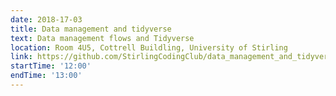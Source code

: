 ```yaml
---
date: 2018-17-03
title: Data management and tidyverse
text: Data management flows and Tidyverse
location: Room 4U5, Cottrell Buildling, University of Stirling
link: https://github.com/StirlingCodingClub/data_management_and_tidyverse
startTime: '12:00'
endTime: '13:00'
---
```

